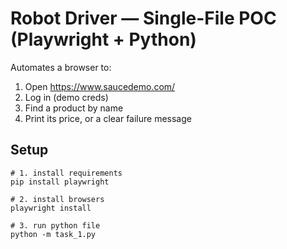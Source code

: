# Robot Driver — Single-File POC (Playwright + Python)

Automates a browser to:

1. Open https://www.saucedemo.com/
2. Log in (demo creds)
3. Find a product by name
4. Print its price, or a clear failure message

## Setup

```
# 1. install requirements
pip install playwright

# 2. install browsers
playwright install

# 3. run python file
python -m task_1.py

```
